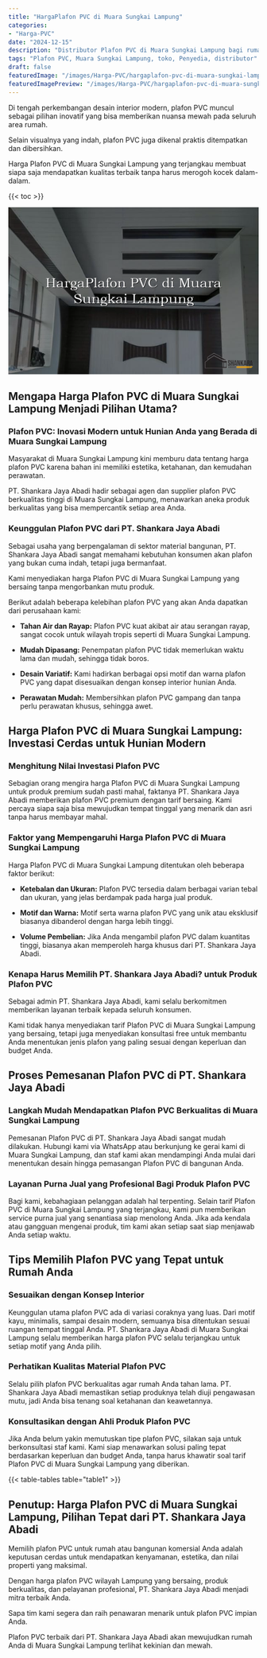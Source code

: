```yaml
---
title: "HargaPlafon PVC di Muara Sungkai Lampung"
categories:
- "Harga-PVC"
date: "2024-12-15"
description: "Distributor Plafon PVC di Muara Sungkai Lampung bagi rumah, kantor, serta gerai. Produk berkualitas, variasi motif, warna menarik, beserta layanan pemasangan ditangani oleh tenaga ahli berpengalaman serta kepastian resmi!|Jasa penjualan Plafon PVC di Muara Sungkai Lampung untuk keperluan rumah, kantor, maupun toko, beserta panel unggulan dan penempatan oleh tenaga ahli ahli dan jaminan resmi.|Pilihan Plafon PVC di Muara Sungkai Lampung yang terbukti bagi rumah, kantor, serta toko, dengan material terbaik dan penempatan ditangani oleh tim profesional serta jaminan resmi.|Penyediaan Plafon PVC di Muara Sungkai Lampung untuk hunian, kantor, serta toko, dengan material unggulan dan pemasangan dikerjakan oleh tim profesional, disertai dengan kepastian resmi.}"
tags: "Plafon PVC, Muara Sungkai Lampung, toko, Penyedia, distributor"
draft: false
featuredImage: "/images/Harga-PVC/hargaplafon-pvc-di-muara-sungkai-lampung.png"
featuredImagePreview: "/images/Harga-PVC/hargaplafon-pvc-di-muara-sungkai-lampung.png"
---
```


Di tengah perkembangan desain interior modern, plafon PVC muncul sebagai pilihan inovatif yang bisa memberikan nuansa mewah pada seluruh area rumah.

Selain visualnya yang indah, plafon PVC juga dikenal praktis ditempatkan dan dibersihkan.

Harga Plafon PVC di Muara Sungkai Lampung yang terjangkau membuat siapa saja mendapatkan kualitas terbaik tanpa harus merogoh kocek dalam-dalam.

{{< toc >}}

![HargaPlafon PVC di Muara Sungkai Lampung](/images/Harga-PVC/HargaPlafon-PVC-di-Muara-Sungkai-Lampung.png)

## Mengapa Harga Plafon PVC di Muara Sungkai Lampung Menjadi Pilihan Utama?

### Plafon PVC: Inovasi Modern untuk Hunian Anda yang Berada di Muara Sungkai Lampung

Masyarakat di Muara Sungkai Lampung kini memburu data tentang harga plafon PVC karena bahan ini memiliki estetika, ketahanan, dan kemudahan perawatan.

PT. Shankara Jaya Abadi hadir sebagai agen dan supplier plafon PVC berkualitas tinggi di Muara Sungkai Lampung, menawarkan aneka produk berkualitas yang bisa mempercantik setiap area Anda.

### Keunggulan Plafon PVC dari PT. Shankara Jaya Abadi

Sebagai usaha yang berpengalaman di sektor material bangunan, PT. Shankara Jaya Abadi sangat memahami kebutuhan konsumen akan plafon yang bukan cuma indah, tetapi juga bermanfaat.

Kami menyediakan harga Plafon PVC di Muara Sungkai Lampung yang bersaing tanpa mengorbankan mutu produk.

Berikut adalah beberapa kelebihan plafon PVC yang akan Anda dapatkan dari perusahaan kami:

- **Tahan Air dan Rayap:** Plafon PVC kuat akibat air atau serangan rayap, sangat cocok untuk wilayah tropis seperti di Muara Sungkai Lampung.

- **Mudah Dipasang:** Penempatan plafon PVC tidak memerlukan waktu lama dan mudah, sehingga tidak boros.

- **Desain Variatif:** Kami hadirkan berbagai opsi motif dan warna plafon PVC yang dapat disesuaikan dengan konsep interior hunian Anda.

- **Perawatan Mudah:** Membersihkan plafon PVC gampang dan tanpa perlu perawatan khusus, sehingga awet.

## Harga Plafon PVC di Muara Sungkai Lampung: Investasi Cerdas untuk Hunian Modern

### Menghitung Nilai Investasi Plafon PVC

Sebagian orang mengira harga Plafon PVC di Muara Sungkai Lampung untuk produk premium sudah pasti mahal, faktanya PT. Shankara Jaya Abadi memberikan plafon PVC premium dengan tarif bersaing. Kami percaya siapa saja bisa mewujudkan tempat tinggal yang menarik dan asri tanpa harus membayar mahal.

### Faktor yang Mempengaruhi Harga Plafon PVC di Muara Sungkai Lampung

Harga Plafon PVC di Muara Sungkai Lampung ditentukan oleh beberapa faktor berikut:

- **Ketebalan dan Ukuran:** Plafon PVC tersedia dalam berbagai varian tebal dan ukuran, yang jelas berdampak pada harga jual produk.

- **Motif dan Warna:** Motif serta warna plafon PVC yang unik atau eksklusif biasanya dibanderol dengan harga lebih tinggi.

- **Volume Pembelian:** Jika Anda mengambil plafon PVC dalam kuantitas tinggi, biasanya akan memperoleh harga khusus dari PT. Shankara Jaya Abadi.

### Kenapa Harus Memilih PT. Shankara Jaya Abadi? untuk Produk Plafon PVC

Sebagai admin PT. Shankara Jaya Abadi, kami selalu berkomitmen memberikan layanan terbaik kepada seluruh konsumen.

Kami tidak hanya menyediakan tarif Plafon PVC di Muara Sungkai Lampung yang bersaing, tetapi juga menyediakan konsultasi free untuk membantu Anda menentukan jenis plafon yang paling sesuai dengan keperluan dan budget Anda.

## Proses Pemesanan Plafon PVC di PT. Shankara Jaya Abadi

### Langkah Mudah Mendapatkan Plafon PVC Berkualitas di Muara Sungkai Lampung

Pemesanan Plafon PVC di PT. Shankara Jaya Abadi sangat mudah dilakukan. Hubungi kami via WhatsApp atau berkunjung ke gerai kami di Muara Sungkai Lampung, dan staf kami akan mendampingi Anda mulai dari menentukan desain hingga pemasangan Plafon PVC di bangunan Anda.

### Layanan Purna Jual yang Profesional Bagi Produk Plafon PVC

Bagi kami, kebahagiaan pelanggan adalah hal terpenting. Selain tarif Plafon PVC di Muara Sungkai Lampung yang terjangkau, kami pun memberikan service purna jual yang senantiasa siap menolong Anda. Jika ada kendala atau gangguan mengenai produk, tim kami akan setiap saat siap menjawab Anda setiap waktu.

## Tips Memilih Plafon PVC yang Tepat untuk Rumah Anda

### Sesuaikan dengan Konsep Interior

Keunggulan utama plafon PVC ada di variasi coraknya yang luas. Dari motif kayu, minimalis, sampai desain modern, semuanya bisa ditentukan sesuai ruangan tempat tinggal Anda. PT. Shankara Jaya Abadi di Muara Sungkai Lampung selalu memberikan harga plafon PVC selalu terjangkau untuk setiap motif yang Anda pilih.

### Perhatikan Kualitas Material Plafon PVC

Selalu pilih plafon PVC berkualitas agar rumah Anda tahan lama. PT. Shankara Jaya Abadi memastikan setiap produknya telah diuji pengawasan mutu, jadi Anda bisa tenang soal ketahanan dan keawetannya.

### Konsultasikan dengan Ahli Produk Plafon PVC

Jika Anda belum yakin memutuskan tipe plafon PVC, silakan saja untuk berkonsultasi staf kami. Kami siap menawarkan solusi paling tepat berdasarkan keperluan dan budget Anda, tanpa harus khawatir soal tarif Plafon PVC di Muara Sungkai Lampung yang diberikan.

{{< table-tables table="table1" >}}

## Penutup: Harga Plafon PVC di Muara Sungkai Lampung, Pilihan Tepat dari PT. Shankara Jaya Abadi

Memilih plafon PVC untuk rumah atau bangunan komersial Anda adalah keputusan cerdas untuk mendapatkan kenyamanan, estetika, dan nilai properti yang maksimal.

Dengan harga plafon PVC wilayah Lampung yang bersaing, produk berkualitas, dan pelayanan profesional, PT. Shankara Jaya Abadi menjadi mitra terbaik Anda.

Sapa tim kami segera dan raih penawaran menarik untuk plafon PVC impian Anda.

Plafon PVC terbaik dari PT. Shankara Jaya Abadi akan mewujudkan rumah Anda di Muara Sungkai Lampung terlihat kekinian dan mewah.
